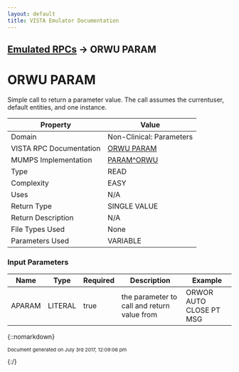 ```yaml
---
layout: default
title: VISTA Emulator Documentation
---
```


## [Emulated RPCs](TableOfContents) &#8594; ORWU PARAM
# ORWU PARAM

Simple call to return a parameter value.  The call assumes the currentuser, default entities, and one instance.

Property | Value
--- | ---
Domain | Non-Clinical: Parameters
VISTA RPC Documentation | [ORWU PARAM](../VISTARPC/ORWU_PARAM)
MUMPS Implementation | [PARAM^ORWU](http://code.osehra.org/dox/Routine_ORWU_source.html)
Type | READ
Complexity | EASY
Uses | N/A
Return Type | SINGLE VALUE
Return Description | N/A
File Types Used | None
Parameters Used | VARIABLE


### Input Parameters

Name | Type | Required | Description | Example
--- | --- | --- | --- | ---
APARAM | LITERAL | true | the parameter to call and return value from | ORWOR AUTO CLOSE PT MSG

{::nomarkdown} <br/><p style="font-size: 11px">Document generated on July 3rd 2017, 12:09:06 pm</p>{:/}